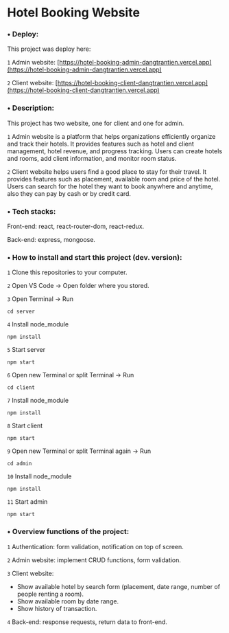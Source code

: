 # Hotel Booking Website

### • Deploy:

This project was deploy here:

`1` Admin website: [https://hotel-booking-admin-dangtrantien.vercel.app](https://hotel-booking-admin-dangtrantien.vercel.app)

`2` Client website: [https://hotel-booking-client-dangtrantien.vercel.app](https://hotel-booking-client-dangtrantien.vercel.app)

### • Description:

This project has two website, one for client and one for admin.

`1` Admin website is a platform that helps organizations efficiently organize and track their hotels. It provides features such as hotel and client management, hotel revenue, and progress tracking. Users can create hotels and rooms, add client information, and monitor room status.

`2` Client website helps users find a good place to stay for their travel. It provides features such as placement, available room and price of the hotel. Users can search for the hotel they want to book anywhere and anytime, also they can pay by cash or by credit card.

### • Tech stacks:

Front-end: react, react-router-dom, react-redux.

Back-end: express, mongoose.

### • How to install and start this project (dev. version):

`1` Clone this repositories to your computer.

`2` Open VS Code -> Open folder where you stored.

`3` Open Terminal -> Run

```
cd server
```

`4` Install node_module

```
npm install
```

`5` Start server

```
npm start
```

`6` Open new Terminal or split Terminal -> Run

```
cd client
```

`7` Install node_module

```
npm install
```

`8` Start client

```
npm start
```

`9` Open new Terminal or split Terminal again -> Run

```
cd admin
```

`10` Install node_module

```
npm install
```

`11` Start admin

```
npm start
```

### • Overview functions of the project:

`1` Authentication: form validation, notification on top of screen.

`2` Admin website: implement CRUD functions, form validation.

`3` Client website:

- Show available hotel by search form (placement, date range, number of people renting a room).
- Show available room by date range.
- Show history of transaction.

`4` Back-end: response requests, return data to front-end.
